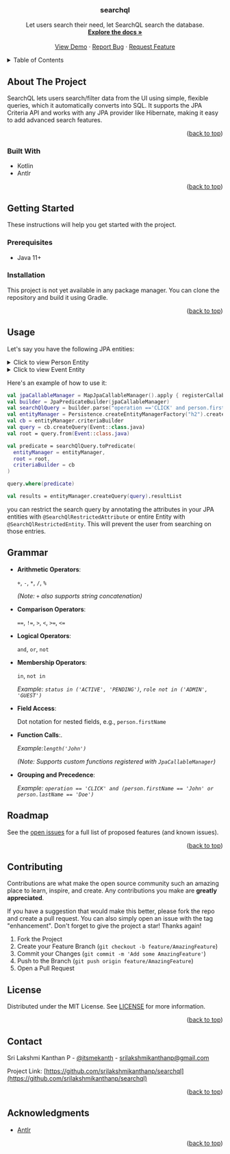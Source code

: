 <!-- PROJECT LOGO -->
<br />
<div align="center">
    <h3 align="center">searchql</h3>

  <p align="center">
    Let users search their need, let SearchQL search the database.
    <br />
    <a href="https://github.com/srilakshmikanthanp/searchql"><strong>Explore the docs »</strong></a>
    <br />
    <br />
    <a href="https://github.com/srilakshmikanthanp/searchql">View Demo</a>
    &middot;
    <a href="https://github.com/srilakshmikanthanp/searchql/issues/new?labels=bug">Report Bug</a>
    &middot;
    <a href="https://github.com/srilakshmikanthanp/searchql/issues/new?labels=enhancement">Request Feature</a>
  </p>
</div>

<!-- TABLE OF CONTENTS -->
<details>
  <summary>Table of Contents</summary>
  <ol>
    <li>
      <a href="#about-the-project">About The Project</a>
      <ul>
        <li><a href="#built-with">Built With</a></li>
      </ul>
    </li>
    <li>
      <a href="#getting-started">Getting Started</a>
      <ul>
        <li><a href="#prerequisites">Prerequisites</a></li>
        <li><a href="#installation">Installation</a></li>
      </ul>
    </li>
    <li><a href="#usage">Usage</a></li>
    <li><a href="#Grammar">Grammar</a></li>
    <li><a href="#roadmap">Roadmap</a></li>
    <li><a href="#contributing">Contributing</a></li>
    <li><a href="#license">License</a></li>
    <li><a href="#contact">Contact</a></li>
    <li><a href="#acknowledgments">Acknowledgments</a></li>
  </ol>
</details>

<!-- ABOUT THE PROJECT -->
## About The Project

SearchQL lets users search/filter data from the UI using simple, flexible queries, which it automatically converts into
SQL. It supports the JPA Criteria API and works with any JPA provider like Hibernate, making it easy to add advanced
search features.

<p align="right">(<a href="#readme-top">back to top</a>)</p>

### Built With

* Kotlin
* Antlr

<p align="right">(<a href="#readme-top">back to top</a>)</p>

<!-- GETTING STARTED -->
## Getting Started

These instructions will help you get started with the project.

### Prerequisites

* Java 11+

### Installation

This project is not yet available in any package manager. You can clone the repository and build it using Gradle.

<p align="right">(<a href="#readme-top">back to top</a>)</p>

<!-- USAGE EXAMPLES -->
## Usage

Let's say you have the following JPA entities:

<details>
  <summary>Click to view Person Entity</summary>

```kotlin
@Entity
class Person(
  @Column(nullable = false)
  @Id
  @GeneratedValue(strategy = GenerationType.UUID)
  var id: String? = null,

  @Column(nullable = false)
  var firstName: String,

  @Column(nullable = false)
  var lastName: String,

  @Column(nullable = false, unique = true)
  var userName: String,

  @Column(nullable = false)
  var email: String,

  @SearchQLRestrictedAttribute
  @Column(nullable = false)
  var password: String,

  @Column(nullable = false, updatable = false)
  @CreationTimestamp
  var createdAt: Instant? = null,

  @Column(nullable = false)
  @UpdateTimestamp
  var updatedAt: Instant? = null,
)
```

</details>

<details>
  <summary>Click to view Event Entity</summary>

```kotlin
@Entity
class Event (
  @Column(nullable = false)
  @Id
  @GeneratedValue(strategy = GenerationType.UUID)
  var id: String? = null,

  @Column(nullable = false)
  var serverIp: String,

  @Column(nullable = false)
  var remoteIp: String,

  @Column(nullable = false)
  var message: String,

  @ManyToOne
  @JoinColumn(name = "person_id", nullable = false)
  var person: Person,

  @Column(nullable = false)
  var module: String,

  @Column(nullable = false)
  var operation: String,

  @Column(nullable = false)
  var objectType: String,

  @Column(nullable = false)
  var objectId: String,

  @Column(nullable = false, updatable = false)
  @CreationTimestamp
  var createdAt: Instant? = null,

  @Column(nullable = false)
  @UpdateTimestamp
  var updatedAt: Instant? = null,
)
```

</details>

Here's an example of how to use it:

```kotlin
val jpaCallableManager = MapJpaCallableManager().apply { registerCallable("length", LengthCallable()) }
val builder = JpaPredicateBuilder(jpaCallableManager)
val searchQlQuery = builder.parse("operation =='CLICK' and person.firstName == 'John' and person.lastName == 'Doe' and length(message) > 10")
val entityManager = Persistence.createEntityManagerFactory("h2").createEntityManager()
val cb = entityManager.criteriaBuilder
val query = cb.createQuery(Event::class.java)
val root = query.from(Event::class.java)

val predicate = searchQlQuery.toPredicate(
  entityManager = entityManager,
  root = root,
  criteriaBuilder = cb
)

query.where(predicate)

val results = entityManager.createQuery(query).resultList
```

you can restrict the search query by annotating the attributes in your JPA entities with `@SearchQlRestrictedAttribute` 
or entire Entity with `@SearchQlRestrictedEntity`. This will prevent the user from searching on those entries.

## Grammar

* **Arithmetic Operators**:

  `+`, `-`, `*`, `/`, `%`

  *(Note: `+` also supports string concatenation)*

* **Comparison Operators**:

  `==`, `!=`, `>`, `<`, `>=`, `<=`

* **Logical Operators**:

  `and`, `or`, `not`

* **Membership Operators**:

  `in`, `not in`

  *Example: `status in ('ACTIVE', 'PENDING')`, `role not in ('ADMIN', 'GUEST')`*

* **Field Access**:

  Dot notation for nested fields, e.g., `person.firstName`

* **Function Calls**:.

  *Example:`length('John')`*

  *(Note: Supports custom functions registered with `JpaCallableManager`)*

* **Grouping and Precedence**:

  *Example: `operation == 'CLICK' and (person.firstName == 'John' or person.lastName == 'Doe')`*

<!-- ROADMAP -->
## Roadmap

See the [open issues](https://github.com/srilakshmikanthanp/searchql/issues) for a full list of proposed features (and known issues).

<p align="right">(<a href="#readme-top">back to top</a>)</p>

<!-- CONTRIBUTING -->
## Contributing

Contributions are what make the open source community such an amazing place to learn, inspire, and create. Any
contributions you make are **greatly appreciated**.

If you have a suggestion that would make this better, please fork the repo and create a pull request. You can 
also simply open an issue with the tag "enhancement". Don't forget to give the project a star! Thanks again!

1. Fork the Project
2. Create your Feature Branch (`git checkout -b feature/AmazingFeature`)
3. Commit your Changes (`git commit -m 'Add some AmazingFeature'`)
4. Push to the Branch (`git push origin feature/AmazingFeature`)
5. Open a Pull Request

<!-- LICENSE -->
## License

Distributed under the MIT License. See [LICENSE](LICENSE) for more information.

<p align="right">(<a href="#readme-top">back to top</a>)</p>

<!-- CONTACT -->
## Contact

Sri Lakshmi Kanthan P - [@itsmekanth](https://twitter.com/itsmekanth) - srilakshmikanthanp@gmail.com

Project Link: [https://github.com/srilakshmikanthanp/searchql](https://github.com/srilakshmikanthanp/searchql)

<p align="right">(<a href="#readme-top">back to top</a>)</p>

<!-- ACKNOWLEDGMENTS -->
## Acknowledgments

* [Antlr](https://www.antlr.org/)

<p align="right">(<a href="#readme-top">back to top</a>)</p>
